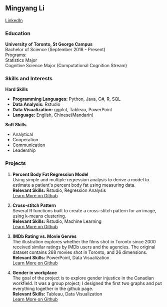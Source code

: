 ## Mingyang Li
[LinkedIn](https://github.com/samlmy/DigitalCV/edit/main/README.md)

### Education
<b>University of Toronto, St George Campus</b><br/>
Bachelor of Science (September 2018 - Present)<br/>
Programs:<br/>
Statistics Major<br/>
Cognitive Science Major (Computational Cognition Stream)<br/>

### Skills and Interests
<b>Hard Skills</b><br/>
<ul>
  <li><b>Programming Languages:</b> Python, Java, C#, R, SQL<br/></li>
  <li><b>Data Analysis:</b> Rstudio<br/></li>
  <li><b>Data Visualization:</b> ggplot, Tableau, PowerPoint<br/></li>
  <li><b>Language:</b> English, Chinese(Mandarin)<br/></li>
</ul>

<b>Soft Skills</b><br/>
<ul>
  <li>Analytical<br/></li>
  <li>Cooperation<br/></li>
  <li>Communication<br/></li>
  <li>Leadership<br/></li>
</ul>

### Projects
1. <b>Percent Body Fat Regression Model</b><br/>
Using simple and multiple regression analysis to derive a model to estimate a patient's percent body fat using measuring data.<br/>
<b>Relevant Skills:</b> Rstudio, Regression Analysis<br/>
[Learn More on Github](https://github.com/samlmy/BodyFat302.git)

2. <b>Cross-stitch Pattern</b><br/>
Several R functions built to create a cross-stitch pattern for an image, using k-means clustering.<br/>
<b>Relevant Skills:</b> Rstudio, Machine Learning<br/>
[Learn More on Github](https://github.com/samlmy/CrossStitch.git)

3. <b>IMDb Rating vs. Movie Genres</b><br/>
The illustration explores whether the films shot in Toronto since 2000 received similar ratings by IMDb users and the agencies. The original dataset contains 268 movies shot in Toronto, and 26 dimensions.<br/>
<b>Relevant Skills:</b> PowerPoint, Data Visualization<br/>
[Learn More on Github](https://github.com/samlmy/dataVis.git)

4. <b>Gender in workplace</b><br/>
The goal of the project is to explore gender injustice in the Canadian workfield. It was a group project; I designed the first two graphs and put everything together in the github page.<br/>
<b>Relevant Skills:</b> Tableau, Data Visualization<br/>
[Learn More on Github](https://samlmy.github.io/STA313Final/)
